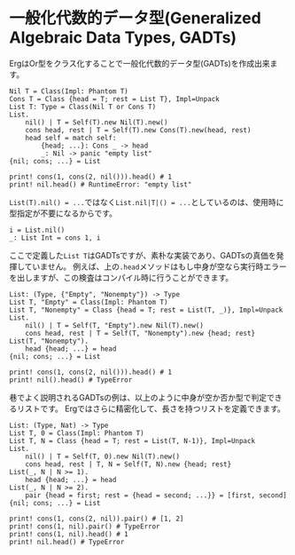 # 一般化代数的データ型(Generalized Algebraic Data Types, GADTs)

ErgはOr型をクラス化することで一般化代数的データ型(GADTs)を作成出来ます。

```erg
Nil T = Class(Impl: Phantom T)
Cons T = Class {head = T; rest = List T}, Impl=Unpack
List T: Type = Class(Nil T or Cons T)
List.
    nil() | T = Self(T).new Nil(T).new()
    cons head, rest | T = Self(T).new Cons(T).new(head, rest)
    head self = match self:
        {head; ...}: Cons _ -> head
        _: Nil -> panic "empty list"
{nil; cons; ...} = List

print! cons(1, cons(2, nil())).head() # 1
print! nil.head() # RuntimeError: "empty list"
```

`List(T).nil() = ...`ではなく`List.nil|T|() = ...`としているのは、使用時に型指定が不要になるからです。

```erg
i = List.nil()
_: List Int = cons 1, i
```

ここで定義した`List T`はGADTsですが、素朴な実装であり、GADTsの真価を発揮していません。
例えば、上の`.head`メソッドはもし中身が空なら実行時エラーを出しますが、この検査はコンパイル時に行うことができます。

```erg
List: (Type, {"Empty", "Nonempty"}) -> Type
List T, "Empty" = Class(Impl: Phantom T)
List T, "Nonempty" = Class {head = T; rest = List(T, _)}, Impl=Unpack
List.
    nil() | T = Self(T, "Empty").new Nil(T).new()
    cons head, rest | T = Self(T, "Nonempty").new {head; rest}
List(T, "Nonempty").
    head {head; ...} = head
{nil; cons; ...} = List

print! cons(1, cons(2, nil())).head() # 1
print! nil().head() # TypeError
```

巷でよく説明されるGADTsの例は、以上のように中身が空か否か型で判定できるリストです。
Ergではさらに精密化して、長さを持つリストを定義できます。

```erg
List: (Type, Nat) -> Type
List T, 0 = Class(Impl: Phantom T)
List T, N = Class {head = T; rest = List(T, N-1)}, Impl=Unpack
List.
    nil() | T = Self(T, 0).new Nil(T).new()
    cons head, rest | T, N = Self(T, N).new {head; rest}
List(_, N | N >= 1).
    head {head; ...} = head
List(_, N | N >= 2).
    pair {head = first; rest = {head = second; ...}} = [first, second]
{nil; cons; ...} = List

print! cons(1, cons(2, nil)).pair() # [1, 2]
print! cons(1, nil).pair() # TypeError
print! cons(1, nil).head() # 1
print! nil.head() # TypeError
```
